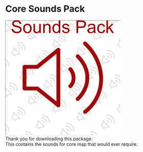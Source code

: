 # Core Sounds Pack
<img width="360px" height="360px" src="pack-icon.png"/>
<br>
Thank you for downloading this package.
<br>
This contains the sounds for core map that would ever require.
